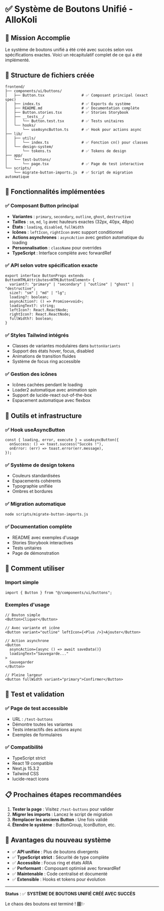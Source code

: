# ✅ Système de Boutons Unifié - AlloKoli

## 🎯 Mission Accomplie

Le système de boutons unifié a été créé avec succès selon vos spécifications exactes. Voici un récapitulatif complet de ce qui a été implémenté.

## 📁 Structure de fichiers créée

```
frontend/
├── components/ui/buttons/
│   ├── Button.tsx                 # ✅ Composant principal (exact spec)
│   ├── index.ts                   # ✅ Exports du système
│   ├── README.md                  # ✅ Documentation complète
│   ├── Button.stories.tsx         # ✅ Stories Storybook
│   ├── __tests__/
│   │   └── Button.test.tsx        # ✅ Tests unitaires
│   └── hooks/
│       └── useAsyncButton.ts      # ✅ Hook pour actions async
├── lib/
│   ├── utils/
│   │   └── index.ts               # ✅ Fonction cn() pour classes
│   └── design-system/
│       └── tokens.ts              # ✅ Tokens de design
├── app/
│   └── test-buttons/
│       └── page.tsx               # ✅ Page de test interactive
└── scripts/
    └── migrate-button-imports.js  # ✅ Script de migration automatique
```

## 🎨 Fonctionnalités implémentées

### ✅ Composant Button principal

- **Variantes** : `primary`, `secondary`, `outline`, `ghost`, `destructive`
- **Tailles** : `sm`, `md`, `lg` avec hauteurs exactes (32px, 40px, 48px)
- **États** : `loading`, `disabled`, `fullWidth`
- **Icônes** : `leftIcon`, `rightIcon` avec support conditionnel
- **Actions asynchrones** : `asyncAction` avec gestion automatique du loading
- **Personnalisation** : `className` pour overrides
- **TypeScript** : Interface complète avec forwardRef

### ✅ API selon votre spécification exacte

```tsx
export interface ButtonProps extends ButtonHTMLAttributes<HTMLButtonElement> {
  variant?: "primary" | "secondary" | "outline" | "ghost" | "destructive";
  size?: "sm" | "md" | "lg";
  loading?: boolean;
  asyncAction?: () => Promise<void>;
  loadingText?: string;
  leftIcon?: React.ReactNode;
  rightIcon?: React.ReactNode;
  fullWidth?: boolean;
}
```

### ✅ Styles Tailwind intégrés

- Classes de variantes modulaires dans `buttonVariants`
- Support des états hover, focus, disabled
- Animations de transition fluides
- Système de focus ring accessible

### ✅ Gestion des icônes

- Icônes cachées pendant le loading
- Loader2 automatique avec animation spin
- Support de lucide-react out-of-the-box
- Espacement automatique avec flexbox

## 🔧 Outils et infrastructure

### ✅ Hook useAsyncButton

```tsx
const { loading, error, execute } = useAsyncButton({
  onSuccess: () => toast.success("Succès !"),
  onError: (err) => toast.error(err.message),
});
```

### ✅ Système de design tokens

- Couleurs standardisées
- Espacements cohérents
- Typographie unifiée
- Ombres et bordures

### ✅ Migration automatique

```bash
node scripts/migrate-button-imports.js
```

### ✅ Documentation complète

- README avec exemples d'usage
- Stories Storybook interactives
- Tests unitaires
- Page de démonstration

## 🚀 Comment utiliser

### Import simple

```tsx
import { Button } from "@/components/ui/buttons";
```

### Exemples d'usage

```tsx
// Bouton simple
<Button>Cliquer</Button>

// Avec variante et icône
<Button variant="outline" leftIcon={<Plus />}>Ajouter</Button>

// Action asynchrone
<Button
  asyncAction={async () => await saveData()}
  loadingText="Sauvegarde..."
>
  Sauvegarder
</Button>

// Pleine largeur
<Button fullWidth variant="primary">Confirmer</Button>
```

## 🧪 Test et validation

### ✅ Page de test accessible

- URL : `/test-buttons`
- Démontre toutes les variantes
- Tests interactifs des actions async
- Exemples de formulaires

### ✅ Compatibilité

- TypeScript strict
- React 19 compatible
- Next.js 15.3.2
- Tailwind CSS
- lucide-react icons

## 📋 Prochaines étapes recommandées

1. **Tester la page** : Visitez `/test-buttons` pour valider
2. **Migrer les imports** : Lancez le script de migration
3. **Remplacer les anciens Button** : Une fois validé
4. **Étendre le système** : ButtonGroup, IconButton, etc.

## 🎉 Avantages du nouveau système

- ✅ **API unifiée** : Plus de boutons divergents
- ✅ **TypeScript strict** : Sécurité de type complète
- ✅ **Accessible** : Focus ring et états ARIA
- ✅ **Performant** : Composant optimisé avec forwardRef
- ✅ **Maintenable** : Code centralisé et documenté
- ✅ **Extensible** : Hooks et tokens pour évolution

---

**Status** : ✅ **SYSTÈME DE BOUTONS UNIFIÉ CRÉÉ AVEC SUCCÈS**

Le chaos des boutons est terminé ! 🎛️✨
